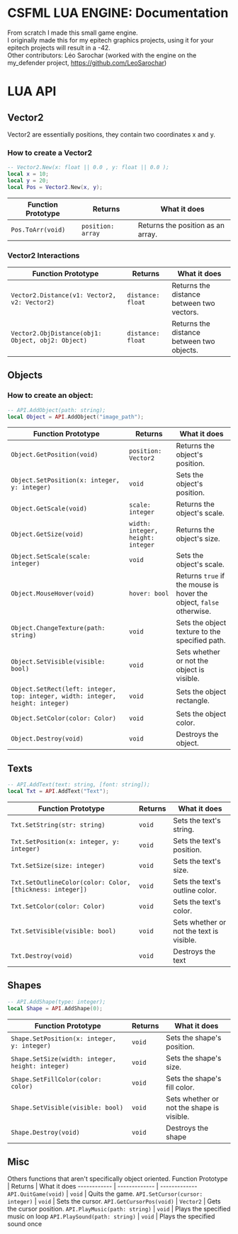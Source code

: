 # CSFML LUA ENGINE: Documentation
From scratch I made this small game engine.  
I originally made this for my epitech graphics projects, using it for your epitech projects will result in a -42.  
Other contributors: Léo Sarochar (worked with the engine on the my_defender project, https://github.com/LeoSarochar)  
# LUA API
## Vector2
Vector2 are essentially positions, they contain two coordinates x and y.
### How to create a Vector2
```lua
-- Vector2.New(x: float || 0.0 , y: float || 0.0 );
local x = 10;
local y = 20;
local Pos = Vector2.New(x, y);
```
Function Prototype | Returns | What it does
------------ | ------------- | -------------
```Pos.ToArr(void)``` | ```position: array``` | Returns the position as an array.

### Vector2 Interactions
Function Prototype | Returns | What it does
------------ | ------------- | -------------
```Vector2.Distance(v1: Vector2, v2: Vector2)``` | ```distance: float``` | Returns the distance between two vectors.
```Vector2.ObjDistance(obj1: Object, obj2: Object)``` | ```distance: float``` | Returns the distance between two objects.
## Objects
### How to create an object:
```lua
-- API.AddObject(path: string);
local Object = API.AddObject("image_path");
```
Function Prototype | Returns | What it does
------------ | ------------- | -------------
```Object.GetPosition(void)``` | ```position: Vector2``` | Returns the object's position.
```Object.SetPosition(x: integer, y: integer)``` | ```void``` | Sets the object's position.
```Object.GetScale(void)``` | ```scale: integer``` | Returns the object's scale.
```Object.GetSize(void)``` | ```width: integer, height: integer``` | Returns the object's size.
```Object.SetScale(scale: integer)``` | ```void``` | Sets the object's scale.
```Object.MouseHover(void)``` | ```hover: bool``` | Returns ``true`` if the mouse is hover the object, ``false`` otherwise.
```Object.ChangeTexture(path: string)``` | ```void``` | Sets the object texture to the specified path.
```Object.SetVisible(visible: bool)``` | ```void``` | Sets whether or not the object is visible.
```Object.SetRect(left: integer, top: integer, width: integer, height: integer)``` | ```void``` | Sets the object rectangle.
```Object.SetColor(color: Color)``` | ```void``` | Sets the object color.
```Object.Destroy(void)``` | ```void``` | Destroys the object.
## Texts
```lua
-- API.AddText(text: string, [font: string]);
local Txt = API.AddText("Text");
```
Function Prototype | Returns | What it does
------------ | ------------- | -------------
```Txt.SetString(str: string)``` | ```void``` | Sets the text's string.
```Txt.SetPosition(x: integer, y: integer)``` | ```void``` | Sets the text's position.
```Txt.SetSize(size: integer)``` | ```void``` | Sets the text's size.
```Txt.SetOutlineColor(color: Color, [thickness: integer])``` | ```void``` | Sets the text's outline color.
```Txt.SetColor(color: Color)``` | ```void``` | Sets the text's color.
```Txt.SetVisible(visible: bool)``` | ```void``` | Sets whether or not the text is visible.
```Txt.Destroy(void)``` | ```void``` | Destroys the text
## Shapes
```lua
-- API.AddShape(type: integer);
local Shape = API.AddShape(0);
```
Function Prototype | Returns | What it does
------------ | ------------- | -------------
```Shape.SetPosition(x: integer, y: integer)``` | ```void``` | Sets the shape's position.
```Shape.SetSize(width: integer, height: integer)``` | ```void``` | Sets the shape's size.
```Shape.SetFillColor(color: color)``` | ```void``` | Sets the shape's fill color.
```Shape.SetVisible(visible: bool)``` | ```void``` | Sets whether or not the shape is visible.
```Shape.Destroy(void)``` | ```void``` | Destroys the shape
## Misc
Others functions that aren't specifically object oriented.
Function Prototype | Returns | What it does
------------ | ------------- | -------------
```API.QuitGame(void)``` | ```void``` | Quits the game.
```API.SetCursor(cursor: integer)``` | ```void``` | Sets the cursor.
```API.GetCursorPos(void)``` | ```Vector2``` | Gets the cursor position.
```API.PlayMusic(path: string)``` | ```void``` | Plays the specified music on loop
```API.PlaySound(path: string)``` | ```void``` | Plays the specified sound once
